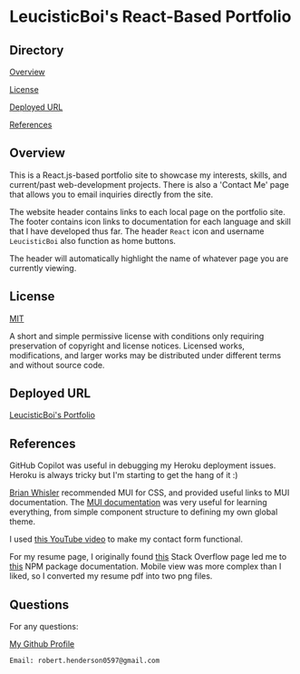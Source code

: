 # LeucisticBoi's React-Based Portfolio

## Directory

[Overview](#Overview)

[License](#license)

[Deployed URL](#deployed-url)

[References](#references)

## Overview

This is a React.js-based portfolio site to showcase my interests, skills, and current/past web-development projects. There is also a 'Contact Me' page that allows you to email inquiries directly from the site.

The website header contains links to each local page on the portfolio site. The footer contains icon links to documentation for each language and skill that I have developed thus far. The header `React` icon and username `LeucisticBoi` also function as home buttons.

The header will automatically highlight the name of whatever page you are currently viewing. 

## License

[MIT](https://choosealicense.com/licenses/mit/)

A short and simple permissive license with conditions only requiring preservation of copyright and license notices. Licensed works, modifications, and larger works may be distributed under different terms and without source code.

## Deployed URL
[LeucisticBoi's Portfolio](https://milos-react-portfolio-e32321089e7c.herokuapp.com/)

## References

GitHub Copilot was useful in debugging my Heroku deployment issues. Heroku is always tricky but I'm starting to get the hang of it :)

[Brian Whisler](https://brian-whisler.netlify.app/) recommended MUI for CSS, and provided useful links to MUI documentation. The [MUI documentation](https://mui.com/material-ui/getting-started/) was very useful for learning everything, from simple component structure to defining my own global theme.

I used [this YouTube video](https://www.youtube.com/watch?v=bMq2riFCF90) to make my contact form functional.

For my resume page, I originally found [this](https://stackoverflow.com/questions/42042901/setting-iframe-height-to-scrollheight-in-reactjs) Stack Overflow page led me to [this](https://www.npmjs.com/package/iframe-resizer-react) NPM package documentation. Mobile view was more complex than I liked, so I converted my resume pdf into two png files.

## Questions

For any questions:

[My Github Profile](https://github.com/LeucisticBoi)

`Email: robert.henderson0597@gmail.com`